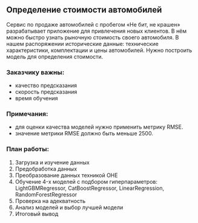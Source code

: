 ## Определение стоимости автомобилей
Сервис по продаже автомобилей с пробегом «Не бит, не крашен» разрабатывает приложение для привлечения новых клиентов. В нём можно быстро узнать рыночную стоимость своего автомобиля. В нашем распоряжении исторические данные: технические характеристики, комплектации и цены автомобилей. Нужно построить модель для определения стоимости.

### Заказчику важны:

* качество предсказания
* скорость предсказания
* время обучения

### Примечания:

* для оценки качества моделей нужно применить метрику RMSE.
* значение метрики RMSE должно быть меньше 2500.


### План работы:

1. Загрузка и изучение данных
2.  Предобработка данных
3. Преобразование данных техникой OHE
4. Обучение 4-x моделей с подбором гиперпараметров: LightGBMRegressor, CatBoostRegressor, LinearRegression, RandomForestRegressor
5. Проверка на адекватность
6. Анализ моделей и выбор лучшей модели
7. Итоговый вывод
